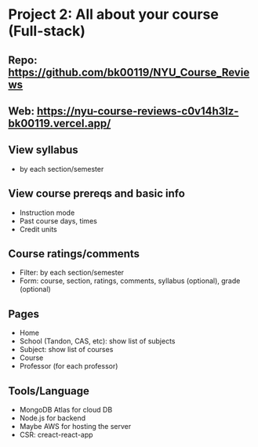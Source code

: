 # Project 2: All about your course (Full-stack)
## Repo: https://github.com/bk00119/NYU_Course_Reviews

## Web: https://nyu-course-reviews-c0v14h3lz-bk00119.vercel.app/

## View syllabus
- by each section/semester

## View course prereqs and basic info
- Instruction mode
- Past course days, times
- Credit units

## Course ratings/comments
- Filter: by each section/semester
- Form: course, section, ratings, comments, syllabus (optional), grade (optional)

## Pages
- Home
- School (Tandon, CAS, etc): show list of subjects
- Subject: show list of courses
- Course
- Professor (for each professor)

## Tools/Language
- MongoDB Atlas for cloud DB
- Node.js for backend
- Maybe AWS for hosting the server
- CSR: creact-react-app